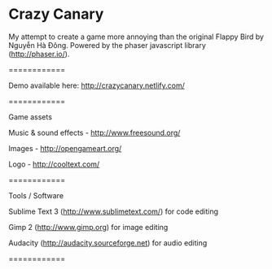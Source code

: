 Crazy Canary
============

My attempt to create a game more annoying than the original Flappy Bird by Nguyễn Hà Đông. Powered by the phaser javascript library (http://phaser.io/).

============

Demo available here: http://crazycanary.netlify.com/

============

Game assets

Music & sound effects - http://www.freesound.org/

Images - http://opengameart.org/

Logo - http://cooltext.com/

============

Tools / Software

Sublime Text 3 (http://www.sublimetext.com/) for code editing

Gimp 2 (http://www.gimp.org) for image editing

Audacity (http://audacity.sourceforge.net) for audio editing

============
